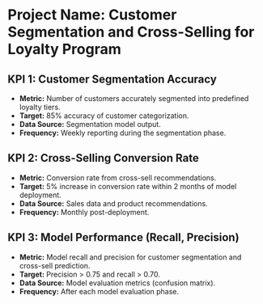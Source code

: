 # Project Name: Customer Segmentation and Cross-Selling for Loyalty Program

## KPI 1: Customer Segmentation Accuracy
- **Metric:** Number of customers accurately segmented into predefined loyalty tiers.
- **Target:** 85% accuracy of customer categorization.
- **Data Source:** Segmentation model output.
- **Frequency:** Weekly reporting during the segmentation phase.

## KPI 2: Cross-Selling Conversion Rate
- **Metric:** Conversion rate from cross-sell recommendations.
- **Target:** 5% increase in conversion rate within 2 months of model deployment.
- **Data Source:** Sales data and product recommendations.
- **Frequency:** Monthly post-deployment.

## KPI 3: Model Performance (Recall, Precision)
- **Metric:** Model recall and precision for customer segmentation and cross-sell prediction.
- **Target:** Precision > 0.75 and recall > 0.70.
- **Data Source:** Model evaluation metrics (confusion matrix).
- **Frequency:** After each model evaluation phase.
